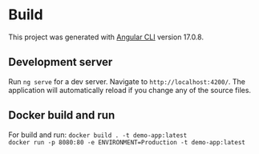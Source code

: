 # Build

This project was generated with [Angular CLI](https://github.com/angular/angular-cli) version 17.0.8.

## Development server

Run `ng serve` for a dev server. Navigate to `http://localhost:4200/`. The application will automatically reload if you change any of the source files.

## Docker build and run

For build and run:
`docker build . -t demo-app:latest`  
 `docker run -p 8080:80 -e ENVIRONMENT=Production -t demo-app:latest`
